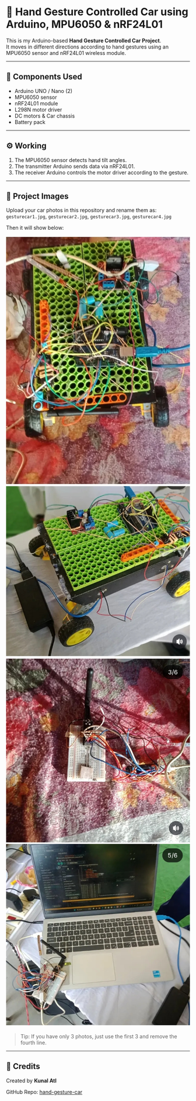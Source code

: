 # 🤖 Hand Gesture Controlled Car using Arduino, MPU6050 & nRF24L01

This is my Arduino-based **Hand Gesture Controlled Car Project**.  
It moves in different directions according to hand gestures using an MPU6050 sensor and nRF24L01 wireless module.

---

## 🧠 Components Used
- Arduino UNO / Nano (2)
- MPU6050 sensor
- nRF24L01 module
- L298N motor driver
- DC motors & Car chassis
- Battery pack

---

## ⚙️ Working
1. The MPU6050 sensor detects hand tilt angles.  
2. The transmitter Arduino sends data via nRF24L01.  
3. The receiver Arduino controls the motor driver according to the gesture.  

---

## 📸 Project Images
Upload your car photos in this repository and rename them as:  
`gesturecar1.jpg`, `gesturecar2.jpg`, `gesturecar3.jpg`, `gesturecar4.jpg`  

Then it will show below:

![Car 1](handguestercar1.jpg)
![Car 2](handguestercar2.jpg)
![transmitter 3](handtransmitter3.jpg)
![transmitter 4](transmitter4.jpg)



> Tip: If you have only 3 photos, just use the first 3 and remove the fourth line.  

---

## 🌟 Credits
Created by **Kunal Atl**  

GitHub Repo: [hand-gesture-car](https://github.com/kunalatl-design/hand-gesture-car)

